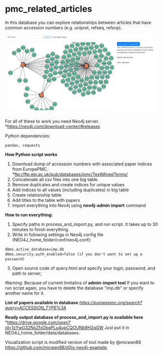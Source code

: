 # pmc_related_articles
In this database you can explore relationships between articles that have common accession numbers (e.g. uniprot, refseq, refsnp).

![alt text](https://raw.githubusercontent.com/VasylVaskivskyi/pmc_related_articles/master/d3js/screenshot.JPG)

For all of these to work you need Neo4j server. *https://neo4j.com/download-center/#releases

Python dependencies: 	
```
pandas, requests
```
**How Python script works**
1. Download dump of accession numbers with associated paper indices from EuropePMC. *ftp://ftp.ebi.ac.uk/pub/databases/pmc/TextMinedTerms/
2. Concatenate all csv files into one big table.
3. Remove duplicates and create indices for unique values
4. Add indices to all values (including duplicates) in big table
5. Create relationship table
6. Add titles to the table with papers
7. Import everything into Neo4j using **neo4j-admin import** command

**How to run everything:**
1. Specify paths in process_and_import.py, and run script. It takes up to 30 minutes to finish everything.
2. Write in following settings in Neo4j config file (NEO4J_home_folder/conf/neo4j.conf):
```
dbms.active_database=imp.db
dbms.security.auth_enabled=false (if you don't want to set up a password)
```
3. Open source code of query.html and specify your login, password, and path to server;


Warning:
Because of current limitatins of **admin-import tool** If you want to run script again, you have to delete the database "imp.db" or specify another name for it.

**List of papers available in database**
*https://europepmc.org/search?query=ACCESSION_TYPE%3A*

**Ready output database of process_and_import.py is available here**
*https://drive.google.com/open?id=1zYwG32NxZfxDbqPLu4upCQOUNb8H2qGW
Just put it in NEO4J_home_folder/data/databases.

Visualization script is modified version of tool made by @micwan88 https://github.com/micwan88/d3js-neo4j-example. 
